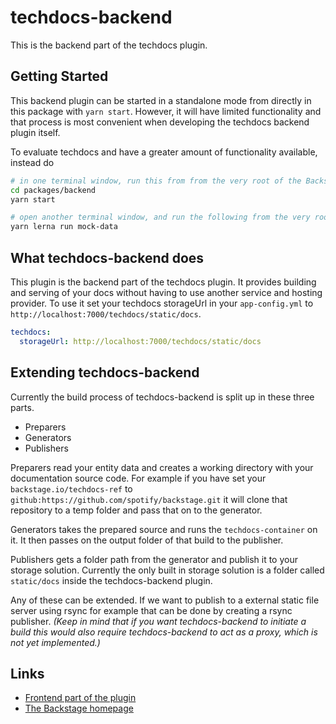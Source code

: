 # techdocs-backend

This is the backend part of the techdocs plugin.

## Getting Started

This backend plugin can be started in a standalone mode from directly in this package
with `yarn start`. However, it will have limited functionality and that process is
most convenient when developing the techdocs backend plugin itself.

To evaluate techdocs and have a greater amount of functionality available, instead do

```bash
# in one terminal window, run this from from the very root of the Backstage project
cd packages/backend
yarn start

# open another terminal window, and run the following from the very root of the Backstage project
yarn lerna run mock-data
```

## What techdocs-backend does

This plugin is the backend part of the techdocs plugin. It provides building and serving of your docs without having to use another service and hosting provider. To use it set your techdocs storageUrl in your `app-config.yml` to `http://localhost:7000/techdocs/static/docs`.

```yaml
techdocs:
  storageUrl: http://localhost:7000/techdocs/static/docs
```

## Extending techdocs-backend

Currently the build process of techdocs-backend is split up in these three parts.

- Preparers
- Generators
- Publishers

Preparers read your entity data and creates a working directory with your documentation source code. For example if you have set your `backstage.io/techdocs-ref` to `github:https://github.com/spotify/backstage.git` it will clone that repository to a temp folder and pass that on to the generator.

Generators takes the prepared source and runs the `techdocs-container` on it. It then passes on the output folder of that build to the publisher.

Publishers gets a folder path from the generator and publish it to your storage solution. Currently the only built in storage solution is a folder called `static/docs` inside the techdocs-backend plugin.

Any of these can be extended. If we want to publish to a external static file server using rsync for example that can be done by creating a rsync publisher. _(Keep in mind that if you want techdocs-backend to initiate a build this would also require techdocs-backend to act as a proxy, which is not yet implemented.)_

## Links

- [Frontend part of the plugin](https://github.com/spotify/backstage/tree/master/plugins/techdocs)
- [The Backstage homepage](https://backstage.io)
